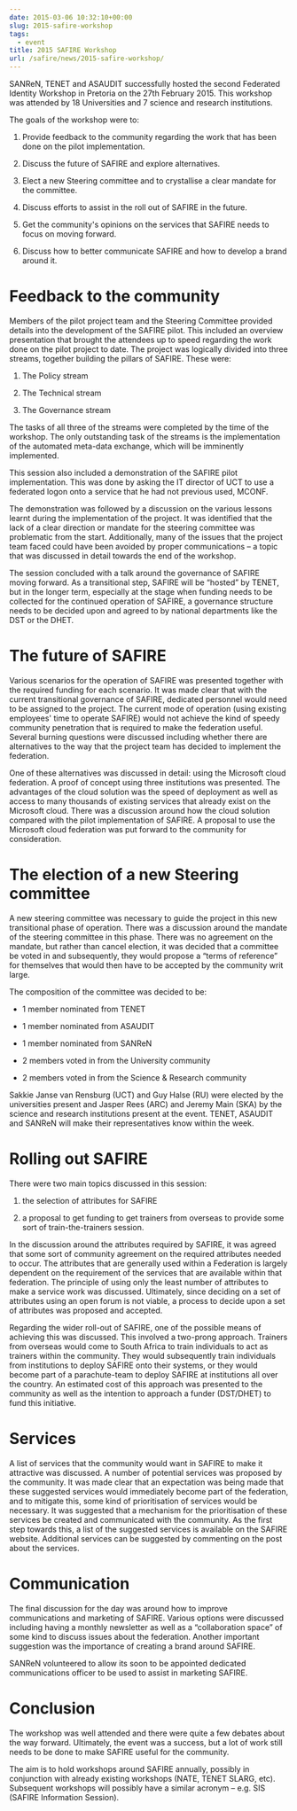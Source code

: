 ```yaml
--- 
date: 2015-03-06 10:32:10+00:00
slug: 2015-safire-workshop
tags: 
  - event
title: 2015 SAFIRE Workshop
url: /safire/news/2015-safire-workshop/
---
```


SANReN, TENET and ASAUDIT successfully hosted the second Federated Identity Workshop in Pretoria on the 27th February 2015. This workshop was attended by 18 Universities and 7 science and research institutions.
<!--more-->
The goals of the workshop were to:

  1. Provide feedback to the community regarding the work that has been done on the pilot implementation.

  2. Discuss the future of SAFIRE and explore alternatives.

  3. Elect a new Steering committee and to crystallise a clear mandate for the committee.

  4. Discuss efforts to assist in the roll out of SAFIRE in the future.

  5. Get the community's opinions on the services that SAFIRE needs to focus on moving forward.

  6. Discuss how to better communicate SAFIRE and how to develop a brand around it.

# Feedback to the community

Members of the pilot project team and the Steering Committee provided details into the development of the SAFIRE pilot. This included an overview presentation that brought the attendees up to speed regarding the work done on the pilot project to date. The project was logically divided into three streams, together building the pillars of SAFIRE. These were:

  1. The Policy stream

  2. The Technical stream

  3. The Governance stream

The tasks of all three of the streams were completed by the time of the workshop. The only outstanding task of the streams is the implementation of the automated meta-data exchange, which will be imminently implemented.

This session also included a demonstration of the SAFIRE pilot implementation. This was done by asking the IT director of UCT to use a federated logon onto a service that he had not previous used, MCONF.

The demonstration was followed by a discussion on the various lessons learnt during the implementation of the project. It was identified that the lack of a clear direction or mandate for the steering committee was problematic from the start. Additionally, many of the issues that the project team faced could have been avoided by proper communications – a topic that was discussed in detail towards the end of the workshop.

The session concluded with a talk around the governance of SAFIRE moving forward. As a transitional step, SAFIRE will be “hosted” by TENET, but in the longer term, especially at the stage when funding needs to be collected for the continued operation of SAFIRE, a governance structure needs to be decided upon and agreed to by national departments like the DST or the DHET.

# The future of SAFIRE

Various scenarios for the operation of SAFIRE was presented together with the required funding for each scenario. It was made clear that with the current transitional governance of SAFIRE, dedicated personnel would need to be assigned to the project. The current mode of operation (using existing employees' time to operate SAFIRE) would not achieve the kind of speedy community penetration that is required to make the federation useful. Several burning questions were discussed including whether there are alternatives to the way that the project team has decided to implement the federation.

One of these alternatives was discussed in detail: using the Microsoft cloud federation. A proof of concept using three institutions was presented. The advantages of the cloud solution was the speed of deployment as well as access to many thousands of existing services that already exist on the Microsoft cloud. There was a discussion around how the cloud solution compared with the pilot implementation of SAFIRE. A proposal to use the Microsoft cloud federation was put forward to the community for consideration.

# The election of a new Steering committee

A new steering committee was necessary to guide the project in this new transitional phase of operation. There was a discussion around the mandate of the steering committee in this phase. There was no agreement on the mandate, but rather than cancel election, it was decided that a committee be voted in and subsequently, they would propose a “terms of reference” for themselves that would then have to be accepted by the community writ large.

The composition of the committee was decided to be:

  * 1 member nominated from TENET

  * 1 member nominated from ASAUDIT

  * 1 member nominated from SANReN

  * 2 members voted in from the University community

  * 2 members voted in from the Science & Research community

Sakkie Janse van Rensburg (UCT) and Guy Halse (RU) were elected by the universities present and Jasper Rees (ARC) and Jeremy Main (SKA) by the science and research institutions present at the event. TENET, ASAUDIT and SANReN will make their representatives know within the week.

# Rolling out SAFIRE

There were two main topics discussed in this session:

  1. the selection of attributes for SAFIRE

  2. a proposal to get funding to get trainers from overseas to provide some sort of train-the-trainers session.

In the discussion around the attributes required by SAFIRE, it was agreed that some sort of community agreement on the required attributes needed to occur. The attributes that are generally used within a Federation is largely dependent on the requirement of the services that are available within that federation. The principle of using only the least number of attributes to make a service work was discussed. Ultimately, since deciding on a set of attributes using an open forum is not viable, a process to decide upon a set of attributes was proposed and accepted.

Regarding the wider roll-out of SAFIRE, one of the possible means of achieving this was discussed. This involved a two-prong approach. Trainers from overseas would come to South Africa to train individuals to act as trainers within the community. They would subsequently train individuals from institutions to deploy SAFIRE onto their systems, or they would become part of a parachute-team to deploy SAFIRE at institutions all over the country. An estimated cost of this approach was presented to the community as well as the intention to approach a funder (DST/DHET) to fund this initiative.

# Services

A list of services that the community would want in SAFIRE to make it attractive was discussed. A number of potential services was proposed by the community. It was made clear that an expectation was being made that these suggested services would immediately become part of the federation, and to mitigate this, some kind of prioritisation of services would be necessary. It was suggested that a mechanism for the prioritisation of these services be created and communicated with the community. As the first step towards this, a list of the suggested services is available on the SAFIRE website. Additional services can be suggested by commenting on the post about the services.

# Communication

The final discussion for the day was around how to improve communications and marketing of SAFIRE. Various options were discussed including having a monthly newsletter as well as a “collaboration space” of some kind to discuss issues about the federation. Another important suggestion was the importance of creating a brand around SAFIRE.

SANReN volunteered to allow its soon to be appointed dedicated communications officer to be used to assist in marketing SAFIRE.

# Conclusion

The workshop was well attended and there were quite a few debates about the way forward. Ultimately, the event was a success, but a lot of work still needs to be done to make SAFIRE useful for the community.

The aim is to hold workshops around SAFIRE annually, possibly in conjunction with already existing workshops (NATE, TENET SLARG, etc). Subsequent workshops will possibly have a similar acronym – e.g. SIS (SAFIRE Information Session).
